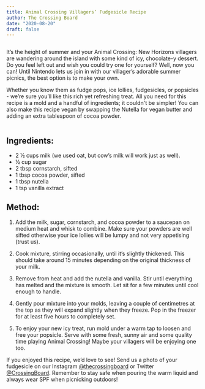 ```yaml
---
title: Animal Crossing Villagers’ Fudgesicle Recipe
author: The Crossing Board
date: "2020-08-20"
draft: false
---
```


<div class="image-center">
<img class="no-border" src="/images/posts/20082020/image1.png" alt="" />
</div>

It’s the height of summer and your Animal Crossing: New Horizons villagers are wandering around the island with some kind of icy, chocolate-y dessert. Do you feel left out and wish you could try one for yourself? Well, now you can! Until Nintendo lets us join in with our villager’s adorable summer picnics, the best option is to make your own.

Whether you know them as fudge pops, ice lollies, fudgesicles, or popsicles - we’re sure you’ll like this rich yet refreshing treat. All you need for this recipe is a mold and a handful of ingredients; it couldn't be simpler! You can also make this recipe vegan by swapping the Nutella for vegan butter and adding an extra tablespoon of cocoa powder.

<div class="image-center">
<img class="no-border" src="/images/posts/20082020/image2.png" alt="" />
</div>

## Ingredients:

- 2 ½ cups milk (we used oat, but cow’s milk will work just as well).
- ½ cup sugar
- 2 tbsp cornstarch, sifted
- 1 tbsp cocoa powder, sifted
- 1 tbsp nutella
- 1 tsp vanilla extract

## Method:

1. Add the milk, sugar, cornstarch, and cocoa powder to a saucepan on medium heat and whisk to combine. Make sure your powders are well sifted otherwise your ice lollies will be lumpy and not very appetising (trust us).

2. Cook mixture, stirring occasionally, until it’s slightly thickened. This should take around 15 minutes depending on the original thickness of your milk.

3. Remove from heat and add the nutella and vanilla. Stir until everything has melted and the mixture is smooth. Let sit for a few minutes until cool enough to handle.

4. Gently pour mixture into your molds, leaving a couple of centimetres at the top as they will expand slightly when they freeze. Pop in the freezer for at least five hours to completely set.

5. To enjoy your new icy treat, run mold under a warm tap to loosen and free your popsicle. Serve with some fresh, sunny air and some quality time playing Animal Crossing! Maybe your villagers will be enjoying one too.

If you enjoyed this recipe, we’d love to see! Send us a photo of your fudgesicle on our Instagram [@thecrossingboard](https://instagram.com/thecrossingboard) or Twitter [@CrossingBoard](https://twitter.com/crossingboard). Remember to stay safe when pouring the warm liquid and always wear SPF when picnicking outdoors!
